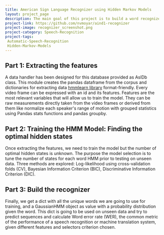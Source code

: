 ```yaml
---
title: American Sign Language Recognizer using Hidden Markov Models
layout: project_page
description: The main goal of this project is to build a word recognizer for some American Sign Language video sequences using hidden Markov models using features extracted from gestural measurements taken from videos frames collected for research (see the RWTH-BOSTON-104 Database).
project-link: https://github.com/nvmoyar/aind1-recognizer
project-image: recognizer_screenshot.png
project-category: Speech-Recognition
project-tags:
 Automatic-Speech-Recognition
 Hidden-Markov-Models
---
```


## Part 1: Extracting the features

A data handler has been designed for this database provided as AslDb class. This module creates the pandas dataframe from the corpus and dictionaries for extracting data [hmmlearn library](https://hmmlearn.readthedocs.io/en/latest/) format-friendly. Every video frame can be expressed with an id and its features. Features are the most relevant variables that will allow us to train the model. They can be raw measurements directly taken from the video frames or derived from them like normalize each speaker's range of motion with grouped statistics using Pandas stats functions and pandas groupby. 	

## Part 2: Training the HMM Model: Finding the optimal hidden states

Once extracting the features, we need to train the model but the number of optimal hidden states is unknown. The purpose the model selection is to tune the number of states for each word HMM prior to testing on unseen data. Three methods are explored: Log-likelihood using cross-validation folds (CV), Bayesian Information Criterion (BIC), Discriminative Information Criterion (DIC). 

## Part 3: Build the recognizer

Finally, we get a dict with all the unique words we are going to use for training, and a GaussianHMM object as value with a probability distribution given the word. This dict is going to be used on unseen data and try to predict sequences and calculate Word error rate (WER), the common metric of the performance of a speech recognition or machine translation system, given different features and selectors criterion chosen.    
